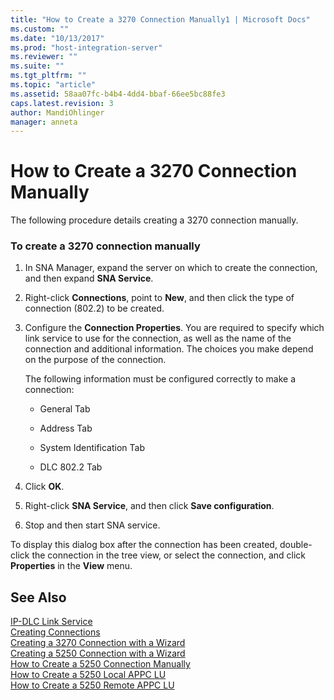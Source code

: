 ```yaml
---
title: "How to Create a 3270 Connection Manually1 | Microsoft Docs"
ms.custom: ""
ms.date: "10/13/2017"
ms.prod: "host-integration-server"
ms.reviewer: ""
ms.suite: ""
ms.tgt_pltfrm: ""
ms.topic: "article"
ms.assetid: 58aa07fc-b4b4-4dd4-bbaf-66ee5bc88fe3
caps.latest.revision: 3
author: MandiOhlinger
manager: anneta
---
```

# How to Create a 3270 Connection Manually
The following procedure details creating a 3270 connection manually.  
  
### To create a 3270 connection manually  
  
1.  In SNA Manager, expand the server on which to create the connection, and then expand **SNA Service**.  
  
2.  Right-click **Connections**, point to **New**, and then click the type of connection (802.2) to be created.  
  
3.  Configure the **Connection Properties**. You are required to specify which link service to use for the connection, as well as the name of the connection and additional information. The choices you make depend on the purpose of the connection.  
  
     The following information must be configured correctly to make a connection:  
  
    -   General Tab  
  
    -   Address Tab  
  
    -   System Identification Tab  
  
    -   DLC 802.2 Tab  
  
4.  Click **OK**.  
  
5.  Right-click **SNA Service**, and then click **Save configuration**.  
  
6.  Stop and then start SNA service.  
  
 To display this dialog box after the connection has been created, double-click the connection in the tree view, or select the connection, and click **Properties** in the **View** menu.  
  
## See Also  
 [IP-DLC Link Service](../Topic/IP-DLC%20Link%20Service1.md)   
 [Creating Connections](../core/creating-connections.md)   
 [Creating a 3270 Connection with a Wizard](../core/creating-a-3270-connection-with-a-wizard.md)   
 [Creating a 5250 Connection with a Wizard](../core/creating-a-5250-connection-with-a-wizard.md)   
 [How to Create a 5250 Connection Manually](../core/how-to-create-a-5250-connection-manually.md)   
 [How to Create a 5250 Local APPC LU](../core/how-to-create-a-5250-local-appc-lu.md)   
 [How to Create a 5250 Remote APPC LU](../core/how-to-create-a-5250-remote-appc-lu.md)